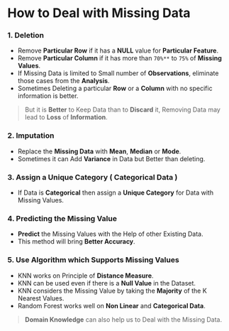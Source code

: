 # How to Deal with Missing Data

### 1. Deletion
- Remove **Particular Row** if it has a **NULL** value for **Particular Feature**.
- Remove **Particular Column** if it has more than `70%**` to `75%` of **Missing Values**.
- If Missing Data is limited to Small number of **Observations**, eliminate those cases from the **Analysis**.
- Sometimes Deleting a particular **Row** or a **Column** with no specific information is better.

> But it is **Better** to Keep Data than to **Discard** it, Removing Data may lead to **Loss** of **Information**.

### 2. Imputation
- Replace the **Missing Data** with **Mean**, **Median** or **Mode**.
- Sometimes it can Add **Variance** in Data but Better than deleting.

### 3. Assign a Unique Category ( Categorical Data )
- If Data is **Categorical** then assign a **Unique Category** for Data with Missing Values.   

### 4. Predicting the Missing Value
- **Predict** the Missing Values with the Help of other Existing Data.
- This method will bring **Better Accuracy**. 

### 5. Use Algorithm which Supports Missing Values
- KNN works on Principle of **Distance Measure**.
- KNN can be used even if there is a **Null Value** in the Dataset.
- KNN considers the Missing Value by taking the **Majority** of the K Nearest Values.
- Random Forest works well on **Non Linear** and **Categorical Data**.

> **Domain Knowledge** can also help us to Deal with the Missing Data.
